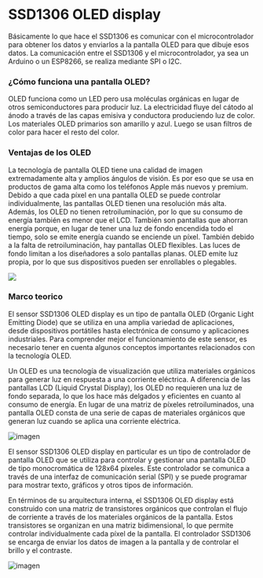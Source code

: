 # SSD1306 OLED display

Básicamente lo que hace el SSD1306 es comunicar con el microcontrolador para obtener los datos y enviarlos a la pantalla OLED para que dibuje esos datos. La comunicación entre el SSD1306 y el microcontrolador, ya sea un Arduino o un ESP8266, se realiza mediante SPI o I2C. 

### ¿Cómo funciona una pantalla OLED?
OLED funciona como un LED pero usa moléculas orgánicas en lugar de otros semiconductores para producir luz. La electricidad fluye del cátodo al ánodo a través de las capas emisiva y conductora produciendo luz de color. Los materiales OLED primarios son amarillo y azul. Luego se usan filtros de color para hacer el resto del color.

 
### Ventajas de los OLED
La tecnología de pantalla OLED tiene una calidad de imagen extremadamente alta y amplios ángulos de visión. Es por eso que se usa en productos de gama alta como los teléfonos Apple más nuevos y premium. Debido a que cada píxel en una pantalla OLED se puede controlar individualmente, las pantallas OLED tienen una resolución más alta. Además, los OLED no tienen retroiluminación, por lo que su consumo de energía también es menor que el LCD. También son pantallas que ahorran energía porque, en lugar de tener una luz de fondo encendida todo el tiempo, solo se emite energía cuando se enciende un píxel. También debido a la falta de retroiluminación, hay pantallas OLED flexibles. Las luces de fondo limitan a los diseñadores a solo pantallas planas. OLED emite luz propia, por lo que sus dispositivos pueden ser enrollables o plegables.

![](https://www.scienceabc.com/innovation/what-is-oled-and-how-does-it-work.html.jpg)

### Marco teorico

El sensor SSD1306 OLED display es un tipo de pantalla OLED (Organic Light Emitting Diode) que se utiliza en una amplia variedad de aplicaciones, desde dispositivos portátiles hasta electrónica de consumo y aplicaciones industriales. Para comprender mejor el funcionamiento de este sensor, es necesario tener en cuenta algunos conceptos importantes relacionados con la tecnología OLED.

Un OLED es una tecnología de visualización que utiliza materiales orgánicos para generar luz en respuesta a una corriente eléctrica. A diferencia de las pantallas LCD (Liquid Crystal Display), los OLED no requieren una luz de fondo separada, lo que los hace más delgados y eficientes en cuanto al consumo de energía. En lugar de una matriz de píxeles retroiluminados, una pantalla OLED consta de una serie de capas de materiales orgánicos que generan luz cuando se aplica una corriente eléctrica.


![imagen](https://programarfacil.com/wp-content/uploads/2020/02/pineado-pantalla-oled-arduino-esp8266-02.jpg)


El sensor SSD1306 OLED display en particular es un tipo de controlador de pantalla OLED que se utiliza para controlar y gestionar una pantalla OLED de tipo monocromática de 128x64 píxeles. Este controlador se comunica a través de una interfaz de comunicación serial (SPI) y se puede programar para mostrar texto, gráficos y otros tipos de información.

En términos de su arquitectura interna, el SSD1306 OLED display está construido con una matriz de transistores orgánicos que controlan el flujo de corriente a través de los materiales orgánicos de la pantalla. Estos transistores se organizan en una matriz bidimensional, lo que permite controlar individualmente cada píxel de la pantalla. El controlador SSD1306 se encarga de enviar los datos de imagen a la pantalla y de controlar el brillo y el contraste.

![imagen](https://www.sujetamelachispa.es/wp-content/uploads/2021/01/oled2Recortada-3-768x519.jpg)
